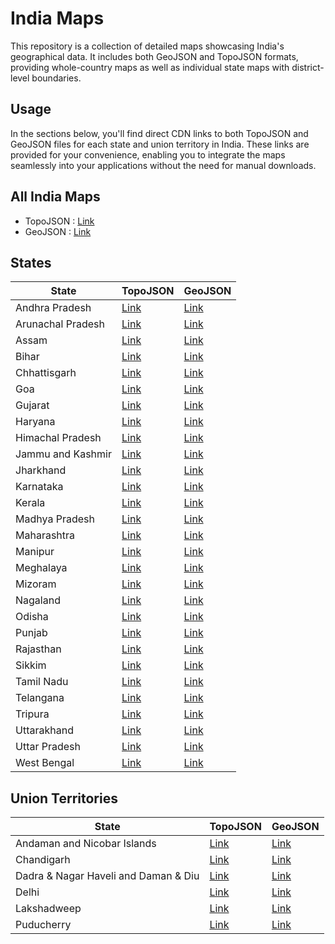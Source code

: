 # India Maps
This repository is a collection of detailed maps showcasing India's geographical data. It includes both GeoJSON and TopoJSON formats, providing whole-country maps as well as individual state maps with district-level boundaries.

## Usage

In the sections below, you'll find direct CDN links to both TopoJSON and GeoJSON files for each state and union territory in India. These links are provided for your convenience, enabling you to integrate the maps seamlessly into your applications without the need for manual downloads.

## All India Maps

- TopoJSON : [Link](https://cdn.jsdelivr.net/gh/udit-001/india-maps@dummy/topojson/india.json)
- GeoJSON : [Link](https://cdn.jsdelivr.net/gh/udit-001/india-maps@dummy/geojson/india.json)

## States

| State             | TopoJSON                                                                                       | GeoJSON                                                                                       |
|-------------------|-------------------------------------------------------------------------------------------------|-----------------------------------------------------------------------------------------------|
| Andhra Pradesh    | [Link](https://cdn.jsdelivr.net/gh/udit-001/india-maps@20bf79f/topojson/states/andhra-pradesh.json)     | [Link](https://cdn.jsdelivr.net/gh/udit-001/india-maps@20bf79f/geojson/states/andhra-pradesh.geojson)   |
| Arunachal Pradesh | [Link](https://cdn.jsdelivr.net/gh/udit-001/india-maps@20bf79f/topojson/states/arunachal-pradesh.json)  | [Link](https://cdn.jsdelivr.net/gh/udit-001/india-maps@20bf79f/geojson/states/arunachal-pradesh.geojson)|
| Assam             | [Link](https://cdn.jsdelivr.net/gh/udit-001/india-maps@20bf79f/topojson/states/assam.json)              | [Link](https://cdn.jsdelivr.net/gh/udit-001/india-maps@20bf79f/geojson/states/assam.geojson)           |
| Bihar             | [Link](https://cdn.jsdelivr.net/gh/udit-001/india-maps@20bf79f/topojson/states/bihar.json)              | [Link](https://cdn.jsdelivr.net/gh/udit-001/india-maps@20bf79f/geojson/states/bihar.geojson)           |
| Chhattisgarh      | [Link](https://cdn.jsdelivr.net/gh/udit-001/india-maps@20bf79f/topojson/states/chhattisgarh.json)       | [Link](https://cdn.jsdelivr.net/gh/udit-001/india-maps@20bf79f/geojson/states/chhattisgarh.geojson)    |
| Goa               | [Link](https://cdn.jsdelivr.net/gh/udit-001/india-maps@20bf79f/topojson/states/goa.json)                | [Link](https://cdn.jsdelivr.net/gh/udit-001/india-maps@20bf79f/geojson/states/goa.geojson)             |
| Gujarat           | [Link](https://cdn.jsdelivr.net/gh/udit-001/india-maps@20bf79f/topojson/states/gujarat.json)            | [Link](https://cdn.jsdelivr.net/gh/udit-001/india-maps@20bf79f/geojson/states/gujarat.geojson)         |
| Haryana           | [Link](https://cdn.jsdelivr.net/gh/udit-001/india-maps@20bf79f/topojson/states/haryana.json)            | [Link](https://cdn.jsdelivr.net/gh/udit-001/india-maps@20bf79f/geojson/states/haryana.geojson)         |
| Himachal Pradesh  | [Link](https://cdn.jsdelivr.net/gh/udit-001/india-maps@20bf79f/topojson/states/himachal-pradesh.json)   | [Link](https://cdn.jsdelivr.net/gh/udit-001/india-maps@20bf79f/geojson/states/himachal-pradesh.geojson)|
| Jammu and Kashmir | [Link](https://cdn.jsdelivr.net/gh/udit-001/india-maps@20bf79f/topojson/states/jammu-and-kashmir.json)  | [Link](https://cdn.jsdelivr.net/gh/udit-001/india-maps@20bf79f/geojson/states/jammu-and-kashmir.geojson)|
| Jharkhand         | [Link](https://cdn.jsdelivr.net/gh/udit-001/india-maps@20bf79f/topojson/states/jharkhand.json)          | [Link](https://cdn.jsdelivr.net/gh/udit-001/india-maps@20bf79f/geojson/states/jharkhand.geojson)       |
| Karnataka         | [Link](https://cdn.jsdelivr.net/gh/udit-001/india-maps@20bf79f/topojson/states/karnataka.json)          | [Link](https://cdn.jsdelivr.net/gh/udit-001/india-maps@20bf79f/geojson/states/karnataka.geojson)       |
| Kerala            | [Link](https://cdn.jsdelivr.net/gh/udit-001/india-maps@20bf79f/topojson/states/kerala.json)             | [Link](https://cdn.jsdelivr.net/gh/udit-001/india-maps@20bf79f/geojson/states/kerala.geojson)          |
| Madhya Pradesh    | [Link](https://cdn.jsdelivr.net/gh/udit-001/india-maps@20bf79f/topojson/states/madhya-pradesh.json)     | [Link](https://cdn.jsdelivr.net/gh/udit-001/india-maps@20bf79f/geojson/states/madhya-pradesh.geojson) |
| Maharashtra       | [Link](https://cdn.jsdelivr.net/gh/udit-001/india-maps@20bf79f/topojson/states/maharashtra.json)        | [Link](https://cdn.jsdelivr.net/gh/udit-001/india-maps@20bf79f/geojson/states/maharashtra.geojson)    |
| Manipur           | [Link](https://cdn.jsdelivr.net/gh/udit-001/india-maps@20bf79f/topojson/states/manipur.json)            | [Link](https://cdn.jsdelivr.net/gh/udit-001/india-maps@20bf79f/geojson/states/manipur.geojson)        |
| Meghalaya         | [Link](https://cdn.jsdelivr.net/gh/udit-001/india-maps@20bf79f/topojson/states/meghalaya.json)          | [Link](https://cdn.jsdelivr.net/gh/udit-001/india-maps@20bf79f/geojson/states/meghalaya.geojson)      |
| Mizoram           | [Link](https://cdn.jsdelivr.net/gh/udit-001/india-maps@20bf79f/topojson/states/mizoram.json)            | [Link](https://cdn.jsdelivr.net/gh/udit-001/india-maps@20bf79f/geojson/states/mizoram.geojson)        |
| Nagaland          | [Link](https://cdn.jsdelivr.net/gh/udit-001/india-maps@20bf79f/topojson/states/nagaland.json)           | [Link](https://cdn.jsdelivr.net/gh/udit-001/india-maps@20bf79f/geojson/states/nagaland.geojson)       |
| Odisha            | [Link](https://cdn.jsdelivr.net/gh/udit-001/india-maps@20bf79f/topojson/states/odisha.json)             | [Link](https://cdn.jsdelivr.net/gh/udit-001/india-maps@20bf79f/geojson/states/odisha.geojson)         |
| Punjab            | [Link](https://cdn.jsdelivr.net/gh/udit-001/india-maps@20bf79f/topojson/states/punjab.json)             | [Link](https://cdn.jsdelivr.net/gh/udit-001/india-maps@20bf79f/geojson/states/punjab.geojson)         |
| Rajasthan         | [Link](https://cdn.jsdelivr.net/gh/udit-001/india-maps@20bf79f/topojson/states/rajasthan.json)          | [Link](https://cdn.jsdelivr.net/gh/udit-001/india-maps@20bf79f/geojson/states/rajasthan.geojson)      |
| Sikkim            | [Link](https://cdn.jsdelivr.net/gh/udit-001/india-maps@20bf79f/topojson/states/sikkim.json)             | [Link](https://cdn.jsdelivr.net/gh/udit-001/india-maps@20bf79f/geojson/states/sikkim.geojson)         |
| Tamil Nadu        | [Link](https://cdn.jsdelivr.net/gh/udit-001/india-maps@20bf79f/topojson/states/tamil-nadu.json)         | [Link](https://cdn.jsdelivr.net/gh/udit-001/india-maps@20bf79f/geojson/states/tamil-nadu.geojson)     |
| Telangana         | [Link](https://cdn.jsdelivr.net/gh/udit-001/india-maps@20bf79f/topojson/states/telangana.json)          | [Link](https://cdn.jsdelivr.net/gh/udit-001/india-maps@20bf79f/geojson/states/telangana.geojson)      |
| Tripura           | [Link](https://cdn.jsdelivr.net/gh/udit-001/india-maps@20bf79f/topojson/states/tripura.json)            | [Link](https://cdn.jsdelivr.net/gh/udit-001/india-maps@20bf79f/geojson/states/tripura.geojson)        |
| Uttarakhand       | [Link](https://cdn.jsdelivr.net/gh/udit-001/india-maps@20bf79f/topojson/states/uttarakhand.json)        | [Link](https://cdn.jsdelivr.net/gh/udit-001/india-maps@20bf79f/geojson/states/uttarakhand.geojson)    |
| Uttar Pradesh     | [Link](https://cdn.jsdelivr.net/gh/udit-001/india-maps@20bf79f/topojson/states/uttar-pradesh.json)      | [Link](https://cdn.jsdelivr.net/gh/udit-001/india-maps@20bf79f/geojson/states/uttar-pradesh.geojson)  |
| West Bengal       | [Link](https://cdn.jsdelivr.net/gh/udit-001/india-maps@20bf79f/topojson/states/west-bengal.json)        | [Link](https://cdn.jsdelivr.net/gh/udit-001/india-maps@20bf79f/geojson/states/west-bengal.geojson)    |





## Union Territories

| State                                       | TopoJSON | GeoJSON |
|---------------------------------------------|----------|---------|
| Andaman and Nicobar Islands                | [Link](https://cdn.jsdelivr.net/gh/udit-001/india-maps@20bf79f/topojson/states/andaman-nicobar-islands.json) | [Link](https://cdn.jsdelivr.net/gh/udit-001/india-maps@20bf79f/geojson/states/andaman-nicobar-islands.geojson) |
| Chandigarh                                  | [Link](https://cdn.jsdelivr.net/gh/udit-001/india-maps@20bf79f/topojson/states/chandigarh.geojson) | [Link](https://cdn.jsdelivr.net/gh/udit-001/india-maps@20bf79f/geojson/states/chandigarh.geojson) |
| Dadra & Nagar Haveli and Daman & Diu | [Link](https://cdn.jsdelivr.net/gh/udit-001/india-maps@20bf79f/topojson/states/dnh-and-dd.json) | [Link](https://cdn.jsdelivr.net/gh/udit-001/india-maps@20bf79f/geojson/states/dnh-and-dd.geojson) |
| Delhi                                       | [Link](https://cdn.jsdelivr.net/gh/udit-001/india-maps@20bf79f/topojson/states/delhi.geojson) | [Link](https://cdn.jsdelivr.net/gh/udit-001/india-maps@20bf79f/geojson/states/delhi.geojson) |
| Lakshadweep                                 | [Link](https://cdn.jsdelivr.net/gh/udit-001/india-maps@20bf79f/topojson/states/lakshadweep.geojson) | [Link](https://cdn.jsdelivr.net/gh/udit-001/india-maps@20bf79f/geojson/states/lakshadweep.geojson) |
| Puducherry                                  | [Link](https://cdn.jsdelivr.net/gh/udit-001/india-maps@20bf79f/topojson/states/puducherry.geojson) | [Link](https://cdn.jsdelivr.net/gh/udit-001/india-maps@20bf79f/geojson/states/puducherry.geojson) |
